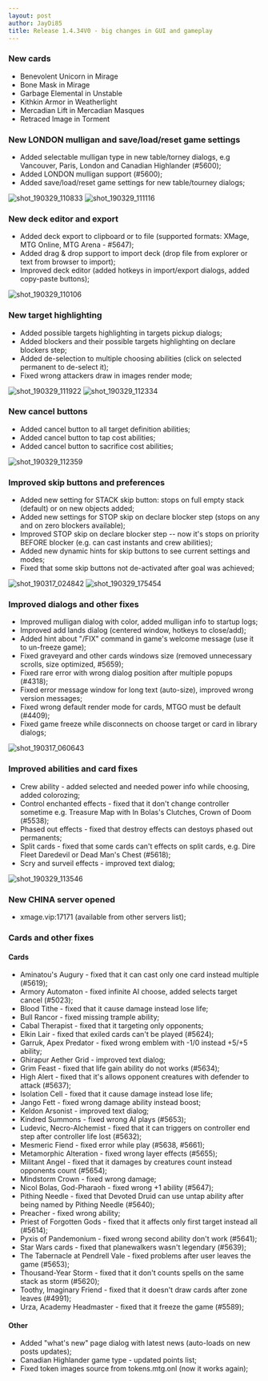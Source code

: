 ```yaml
---
layout: post
author: JayDi85
title: Release 1.4.34V0 - big changes in GUI and gameplay
---
```


### New cards
* Benevolent Unicorn in Mirage
* Bone Mask in Mirage
* Garbage Elemental in Unstable
* Kithkin Armor in Weatherlight
* Mercadian Lift in Mercadian Masques
* Retraced Image in Torment

### New LONDON mulligan and save/load/reset game settings
* Added selectable mulligan type in new table/torney dialogs, e.g Vancouver, Paris, London and Canadian Highlander (#5600);
* Added LONDON mulligan support (#5600);
* Added save/load/reset game settings for new table/tourney dialogs;

![shot_190329_110833](https://user-images.githubusercontent.com/8344157/55215372-0435c600-5213-11e9-9e99-9661a9adb9a3.png)
![shot_190329_111116](https://user-images.githubusercontent.com/8344157/55215483-67bff380-5213-11e9-91b6-d88c7ff8989d.png)

### New deck editor and export
* Added deck export to clipboard or to file (supported formats: XMage, MTG Online, MTG Arena - #5647);
* Added drag & drop support to import deck (drop file from explorer or text from browser to import);
* Improved deck editor (added hotkeys in import/export dialogs, added copy-paste buttons);

![shot_190329_110106](https://user-images.githubusercontent.com/8344157/55215081-f895cf80-5211-11e9-9018-e4ef2fc31e86.png)

### New target highlighting
* Added possible targets highlighting in targets pickup dialogs;
* Added blockers and their possible targets highlighting on declare blockers step;
* Added de-selection to multiple choosing abilities (click on selected permanent to de-select it);
* Fixed wrong attackers draw in images render mode;

![shot_190329_111922](https://user-images.githubusercontent.com/8344157/55216076-3f38f900-5215-11e9-8446-ff91b731f726.png)
![shot_190329_112334](https://user-images.githubusercontent.com/8344157/55216067-36482780-5215-11e9-8d51-b54e84abea29.png)

### New cancel buttons
* Added cancel button to all target definition abilities;
* Added cancel button to tap cost abilities;
* Added cancel button to sacrifice cost abilities;

![shot_190329_112359](https://user-images.githubusercontent.com/8344157/55216168-78716900-5215-11e9-96a8-7c64c256fc6c.png)

### Improved skip buttons and preferences
* Added new setting for STACK skip button: stops on full empty stack (default) or on new objects added;
* Added new settings for STOP skip on declare blocker step (stops on any and on zero blockers available);
* Improved STOP skip on declare blocker step -- now it's stops on priority BEFORE blocker (e.g. can cast instants and crew abilities);
* Added new dynamic hints for skip buttons to see current settings and modes;
* Fixed that some skip buttons not de-activated after goal was achieved;

![shot_190317_024842](https://user-images.githubusercontent.com/8344157/55216312-d3a35b80-5215-11e9-9599-c17340266bf5.png)
![shot_190329_175454](https://user-images.githubusercontent.com/8344157/55237532-cc974000-524b-11e9-84d8-b7f69a28dd16.png)

### Improved dialogs and other fixes
* Improved mulligan dialog with color, added mulligan info to startup logs;
* Improved add lands dialog (centered window, hotkeys to close/add);
* Added hint about "/FIX" command in game's welcome message (use it to un-freeze game);
* Fixed graveyard and other cards windows size (removed unnecessary scrolls, size optimized, #5659);
* Fixed rare error with wrong dialog position after multiple popups (#4318);
* Fixed error message window for long text (auto-size), improved wrong version messages;
* Fixed wrong default render mode for cards, MTGO must be default (#4409);
* Fixed game freeze while disconnects on choose target or card in library dialogs;

![shot_190317_060643](https://user-images.githubusercontent.com/8344157/55216470-3b59a680-5216-11e9-8315-7dd7cac8b3bb.png)

### Improved abilities and card fixes
* Crew ability - added selected and needed power info while choosing, added colorozing;
* Control enchanted effects - fixed that it don't change controller sometime e.g. Treasure Map with In Bolas's Clutches, Crown of Doom (#5538);
* Phased out effects - fixed that destroy effects can destoys phased out permanents;
* Split cards - fixed that some cards can't effects on split cards, e.g.
Dire Fleet Daredevil or Dead Man's Chest (#5618);
* Scry and surveil effects - improved  text dialog;

![shot_190329_113546](https://user-images.githubusercontent.com/8344157/55216679-d488bd00-5216-11e9-9dda-642c2b59cb47.png)

### New CHINA server opened
* xmage.vip:17171 (available from other servers list);

### Cards and other fixes
#### Cards
* Aminatou's Augury - fixed that it can cast only one card instead multiple (#5619);
* Armory Automaton - fixed infinite AI choose, added selects target cancel (#5023);
* Blood Tithe - fixed that it cause damage instead lose life;
* Bull Rancor - fixed missing trample ability;
* Cabal Therapist - fixed that it targeting only opponents;
* Elkin Lair - fixed that exiled cards can't be played (#5624);
* Garruk, Apex Predator - fixed wrong emblem with -1/0 instead +5/+5 ability;
* Ghirapur Aether Grid - improved text dialog;
* Grim Feast - fixed that life gain ability do not works (#5634);
* High Alert - fixed that it's allows opponent creatures with defender to attack (#5637);
* Isolation Cell - fixed that it cause damage instead lose life;
* Jango Fett - fixed wrong damage ability instead boost;
* Keldon Arsonist - improved text dialog;
* Kindred Summons - fixed wrong AI plays (#5653);
* Ludevic, Necro-Alchemist - fixed that it can triggers on controller end step after controller life lost (#5632);
* Mesmeric Fiend - fixed error while play (#5638, #5661);
* Metamorphic Alteration - fixed wrong layer effects (#5655);
* Militant Angel - fixed that it damages by creatures count instead opponents count (#5654);
* Mindstorm Crown - fixed wrong damage;
* Nicol Bolas, God-Pharaoh - fixed wrong +1 ability (#5647);
* Pithing Needle - fixed that Devoted Druid can use untap ability after being named by Pithing Needle (#5640);
* Preacher - fixed wrong ability;
* Priest of Forgotten Gods - fixed that it affects only first target instead all (#5614);
* Pyxis of Pandemonium - fixed wrong second ability don't work (#5641);
* Star Wars cards - fixed that planewalkers wasn't legendary (#5639);
* The Tabernacle at Pendrell Vale - fixed problems after user leaves the game (#5653);
* Thousand-Year Storm - fixed that it don't counts spells on the same stack as storm (#5620);
* Toothy, Imaginary Friend - fixed that it doesn't draw cards after zone leaves (#4991);
* Urza, Academy Headmaster - fixed that it freeze the game (#5589);

#### Other
* Added "what's new" page dialog with latest news (auto-loads on new posts updates);
* Canadian Highlander game type - updated points list;
* Fixed token images source from tokens.mtg.onl (now it works again);